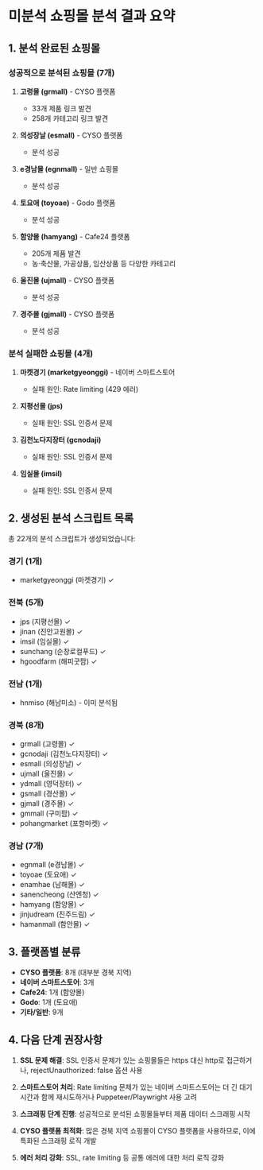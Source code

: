 # 미분석 쇼핑몰 분석 결과 요약

## 1. 분석 완료된 쇼핑몰

### 성공적으로 분석된 쇼핑몰 (7개)
1. **고령몰 (grmall)** - CYSO 플랫폼
   - 33개 제품 링크 발견
   - 258개 카테고리 링크 발견

2. **의성장날 (esmall)** - CYSO 플랫폼
   - 분석 성공

3. **e경남몰 (egnmall)** - 일반 쇼핑몰
   - 분석 성공

4. **토요애 (toyoae)** - Godo 플랫폼
   - 분석 성공

5. **함양몰 (hamyang)** - Cafe24 플랫폼
   - 205개 제품 발견
   - 농·축산물, 가공상품, 임산상품 등 다양한 카테고리

6. **울진몰 (ujmall)** - CYSO 플랫폼
   - 분석 성공

7. **경주몰 (gjmall)** - CYSO 플랫폼
   - 분석 성공

### 분석 실패한 쇼핑몰 (4개)
1. **마켓경기 (marketgyeonggi)** - 네이버 스마트스토어
   - 실패 원인: Rate limiting (429 에러)

2. **지평선몰 (jps)**
   - 실패 원인: SSL 인증서 문제

3. **김천노다지장터 (gcnodaji)**
   - 실패 원인: SSL 인증서 문제

4. **임실몰 (imsil)**
   - 실패 원인: SSL 인증서 문제

## 2. 생성된 분석 스크립트 목록

총 22개의 분석 스크립트가 생성되었습니다:

### 경기 (1개)
- marketgyeonggi (마켓경기) ✓

### 전북 (5개)
- jps (지평선몰) ✓
- jinan (진안고원몰) ✓
- imsil (임실몰) ✓
- sunchang (순창로컬푸드) ✓
- hgoodfarm (해피굿팜) ✓

### 전남 (1개)
- hnmiso (해남미소) - 이미 분석됨

### 경북 (8개)
- grmall (고령몰) ✓
- gcnodaji (김천노다지장터) ✓
- esmall (의성장날) ✓
- ujmall (울진몰) ✓
- ydmall (영덕장터) ✓
- gsmall (경산몰) ✓
- gjmall (경주몰) ✓
- gmmall (구미팜) ✓
- pohangmarket (포항마켓) ✓

### 경남 (7개)
- egnmall (e경남몰) ✓
- toyoae (토요애) ✓
- enamhae (남해몰) ✓
- sanencheong (산엔청) ✓
- hamyang (함양몰) ✓
- jinjudream (진주드림) ✓
- hamanmall (함안몰) ✓

## 3. 플랫폼별 분류

- **CYSO 플랫폼**: 8개 (대부분 경북 지역)
- **네이버 스마트스토어**: 3개
- **Cafe24**: 1개 (함양몰)
- **Godo**: 1개 (토요애)
- **기타/일반**: 9개

## 4. 다음 단계 권장사항

1. **SSL 문제 해결**: SSL 인증서 문제가 있는 쇼핑몰들은 https 대신 http로 접근하거나, rejectUnauthorized: false 옵션 사용

2. **스마트스토어 처리**: Rate limiting 문제가 있는 네이버 스마트스토어는 더 긴 대기 시간과 함께 재시도하거나 Puppeteer/Playwright 사용 고려

3. **스크래핑 단계 진행**: 성공적으로 분석된 쇼핑몰들부터 제품 데이터 스크래핑 시작

4. **CYSO 플랫폼 최적화**: 많은 경북 지역 쇼핑몰이 CYSO 플랫폼을 사용하므로, 이에 특화된 스크래핑 로직 개발

5. **에러 처리 강화**: SSL, rate limiting 등 공통 에러에 대한 처리 로직 강화
